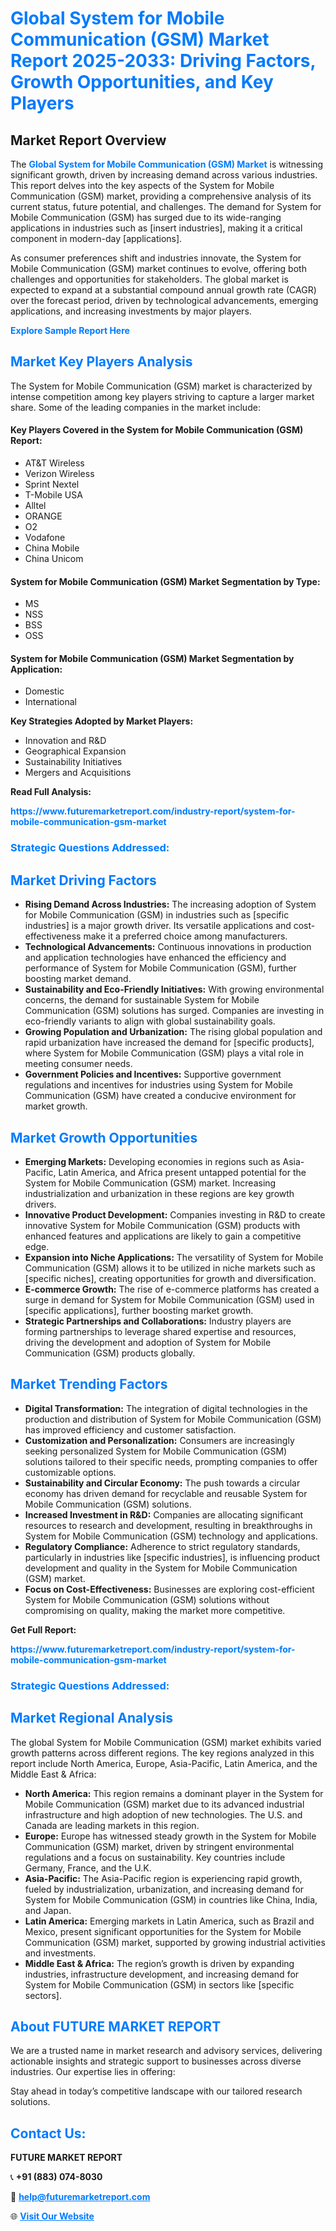 <h1 style="color: #007BFF;">Global System for Mobile Communication (GSM) Market Report 2025-2033: Driving Factors, Growth Opportunities, and Key Players</h1>

<section id="overview">
<h2>Market Report Overview</h2>
<p>The <a href="https://www.futuremarketreport.com/industry-report/system-for-mobile-communication-gsm-market" style="color: #007BFF; text-decoration: none;"><strong>Global System for Mobile Communication (GSM) Market</strong></a> is witnessing significant growth, driven by increasing demand across various industries. This report delves into the key aspects of the System for Mobile Communication (GSM) market, providing a comprehensive analysis of its current status, future potential, and challenges. The demand for System for Mobile Communication (GSM) has surged due to its wide-ranging applications in industries such as [insert industries], making it a critical component in modern-day [applications].</p>
<p>As consumer preferences shift and industries innovate, the System for Mobile Communication (GSM) market continues to evolve, offering both challenges and opportunities for stakeholders. The global market is expected to expand at a substantial compound annual growth rate (CAGR) over the forecast period, driven by technological advancements, emerging applications, and increasing investments by major players.</p>
</section>

<section id="overview">
<p><a href="https://www.futuremarketreport.com/request-sample/reportId=105841" style="color: #007BFF; text-decoration: none;"><strong>Explore Sample Report Here</strong></a></p>
</section>

<section id="key-players">
<h2 style="color: #007BFF;">Market Key Players Analysis</h2>
<p>The System for Mobile Communication (GSM) market is characterized by intense competition among key players striving to capture a larger market share. Some of the leading companies in the market include:</p>
<h4>Key Players Covered in the System for Mobile Communication (GSM) Report:</h4>
<ul><li>AT&amp;T Wireless</li><li>Verizon Wireless</li><li>Sprint Nextel</li><li>T-Mobile USA</li><li>Alltel</li><li>ORANGE</li><li>O2</li><li>Vodafone</li><li>China Mobile</li><li>China Unicom</li></ul>
<h4>System for Mobile Communication (GSM) Market Segmentation by Type:</h4>
<ul><li>MS</li><li>NSS</li><li>BSS</li><li>OSS</li></ul>

<h4>System for Mobile Communication (GSM) Market Segmentation by Application:</h4>
<ul><li>Domestic</li><li>International</li></ul>
<p><strong>Key Strategies Adopted by Market Players:</strong></p>
<ul>
<li>Innovation and R&D</li>
<li>Geographical Expansion</li>
<li>Sustainability Initiatives</li>
<li>Mergers and Acquisitions</li>
</ul>
</section>

<section>
<p><strong>Read Full Analysis: </strong></p><a href="https://www.futuremarketreport.com/industry-report/system-for-mobile-communication-gsm-market" style="color: #007BFF; text-decoration: none;"><strong>https://www.futuremarketreport.com/industry-report/system-for-mobile-communication-gsm-market</strong></a>
<h3 style="color: #007BFF;">Strategic Questions Addressed:</h3>
</section>

<section id="driving-factors">
<h2 style="color: #007BFF;">Market Driving Factors</h2>
<ul>
<li><strong>Rising Demand Across Industries:</strong> The increasing adoption of System for Mobile Communication (GSM) in industries such as [specific industries] is a major growth driver. Its versatile applications and cost-effectiveness make it a preferred choice among manufacturers.</li>
<li><strong>Technological Advancements:</strong> Continuous innovations in production and application technologies have enhanced the efficiency and performance of System for Mobile Communication (GSM), further boosting market demand.</li>
<li><strong>Sustainability and Eco-Friendly Initiatives:</strong> With growing environmental concerns, the demand for sustainable System for Mobile Communication (GSM) solutions has surged. Companies are investing in eco-friendly variants to align with global sustainability goals.</li>
<li><strong>Growing Population and Urbanization:</strong> The rising global population and rapid urbanization have increased the demand for [specific products], where System for Mobile Communication (GSM) plays a vital role in meeting consumer needs.</li>
<li><strong>Government Policies and Incentives:</strong> Supportive government regulations and incentives for industries using System for Mobile Communication (GSM) have created a conducive environment for market growth.</li>
</ul>
</section>

<section id="growth-opportunities">
<h2 style="color: #007BFF;">Market Growth Opportunities</h2>
<ul>
<li><strong>Emerging Markets:</strong> Developing economies in regions such as Asia-Pacific, Latin America, and Africa present untapped potential for the System for Mobile Communication (GSM) market. Increasing industrialization and urbanization in these regions are key growth drivers.</li>
<li><strong>Innovative Product Development:</strong> Companies investing in R&D to create innovative System for Mobile Communication (GSM) products with enhanced features and applications are likely to gain a competitive edge.</li>
<li><strong>Expansion into Niche Applications:</strong> The versatility of System for Mobile Communication (GSM) allows it to be utilized in niche markets such as [specific niches], creating opportunities for growth and diversification.</li>
<li><strong>E-commerce Growth:</strong> The rise of e-commerce platforms has created a surge in demand for System for Mobile Communication (GSM) used in [specific applications], further boosting market growth.</li>
<li><strong>Strategic Partnerships and Collaborations:</strong> Industry players are forming partnerships to leverage shared expertise and resources, driving the development and adoption of System for Mobile Communication (GSM) products globally.</li>
</ul>
</section>

<section id="trending-factors">
<h2 style="color: #007BFF;">Market Trending Factors</h2>
<ul>
<li><strong>Digital Transformation:</strong> The integration of digital technologies in the production and distribution of System for Mobile Communication (GSM) has improved efficiency and customer satisfaction.</li>
<li><strong>Customization and Personalization:</strong> Consumers are increasingly seeking personalized System for Mobile Communication (GSM) solutions tailored to their specific needs, prompting companies to offer customizable options.</li>
<li><strong>Sustainability and Circular Economy:</strong> The push towards a circular economy has driven demand for recyclable and reusable System for Mobile Communication (GSM) solutions.</li>
<li><strong>Increased Investment in R&D:</strong> Companies are allocating significant resources to research and development, resulting in breakthroughs in System for Mobile Communication (GSM) technology and applications.</li>
<li><strong>Regulatory Compliance:</strong> Adherence to strict regulatory standards, particularly in industries like [specific industries], is influencing product development and quality in the System for Mobile Communication (GSM) market.</li>
<li><strong>Focus on Cost-Effectiveness:</strong> Businesses are exploring cost-efficient System for Mobile Communication (GSM) solutions without compromising on quality, making the market more competitive.</li>
</ul>
</section>

<section>
<p><strong>Get Full Report: </strong></p><a href="https://www.futuremarketreport.com/industry-report/system-for-mobile-communication-gsm-market" style="color: #007BFF; text-decoration: none;"><strong>https://www.futuremarketreport.com/industry-report/system-for-mobile-communication-gsm-market</strong></a>
<h3 style="color: #007BFF;">Strategic Questions Addressed:</h3>
</section>


<section id="regional-analysis">
<h2 style="color: #007BFF;">Market Regional Analysis</h2>
<p>The global System for Mobile Communication (GSM) market exhibits varied growth patterns across different regions. The key regions analyzed in this report include North America, Europe, Asia-Pacific, Latin America, and the Middle East & Africa:</p>
<ul>
<li><strong>North America:</strong> This region remains a dominant player in the System for Mobile Communication (GSM) market due to its advanced industrial infrastructure and high adoption of new technologies. The U.S. and Canada are leading markets in this region.</li>
<li><strong>Europe:</strong> Europe has witnessed steady growth in the System for Mobile Communication (GSM) market, driven by stringent environmental regulations and a focus on sustainability. Key countries include Germany, France, and the U.K.</li>
<li><strong>Asia-Pacific:</strong> The Asia-Pacific region is experiencing rapid growth, fueled by industrialization, urbanization, and increasing demand for System for Mobile Communication (GSM) in countries like China, India, and Japan.</li>
<li><strong>Latin America:</strong> Emerging markets in Latin America, such as Brazil and Mexico, present significant opportunities for the System for Mobile Communication (GSM) market, supported by growing industrial activities and investments.</li>
<li><strong>Middle East & Africa:</strong> The region’s growth is driven by expanding industries, infrastructure development, and increasing demand for System for Mobile Communication (GSM) in sectors like [specific sectors].</li>
</ul>
</section>

<footer>
<h2 style="color: #007BFF;">About FUTURE MARKET REPORT</h2>
<p>We are a trusted name in market research and advisory services, delivering actionable insights and strategic support to businesses across diverse industries. Our expertise lies in offering:</p>

<p>Stay ahead in today’s competitive landscape with our tailored research solutions.</p>

<h2 style="color: #007BFF;">Contact Us:</h2>
<p><strong>FUTURE MARKET REPORT</strong></p>
<p>📞 <strong>+91 (883) 074-8030</strong></p>
<p>📧 <strong><a href="mailto:help@futuremarketreport.com" style="color: #007BFF;">help@futuremarketreport.com</a></strong></p>
<p>🌐 <strong><a href="https://www.futuremarketreport.com/" style="color: #007BFF;">Visit Our Website</a></strong></p>
</footer>